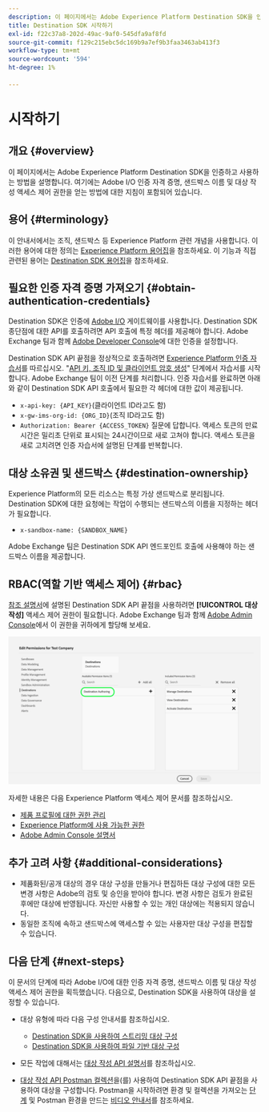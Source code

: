 ```yaml
---
description: 이 페이지에서는 Adobe Experience Platform Destination SDK을 인증하고 사용하는 방법을 설명합니다. 여기에는 Adobe I/O 인증 자격 증명, 샌드박스 이름 및 대상 작성 액세스 제어 권한을 얻는 방법에 대한 지침이 포함되어 있습니다.
title: Destination SDK 시작하기
exl-id: f22c37a8-202d-49ac-9af0-545dfa9af8fd
source-git-commit: f129c215ebc5dc169b9a7ef9b3faa3463ab413f3
workflow-type: tm+mt
source-wordcount: '594'
ht-degree: 1%

---
```


# 시작하기

## 개요 {#overview}

이 페이지에서는 Adobe Experience Platform Destination SDK을 인증하고 사용하는 방법을 설명합니다. 여기에는 Adobe I/O 인증 자격 증명, 샌드박스 이름 및 대상 작성 액세스 제어 권한을 얻는 방법에 대한 지침이 포함되어 있습니다.

## 용어 {#terminology}

이 안내서에서는 조직, 샌드박스 등 Experience Platform 관련 개념을 사용합니다. 이러한 용어에 대한 정의는 [Experience Platform 용어집](https://experienceleague.adobe.com/docs/experience-platform/landing/glossary.html)을 참조하세요. 이 기능과 직접 관련된 용어는 [Destination SDK 용어집](/help/destinations/destination-sdk/glossary.md)을 참조하세요.

## 필요한 인증 자격 증명 가져오기 {#obtain-authentication-credentials}

Destination SDK은 인증에 [Adobe I/O](https://www.adobe.io/) 게이트웨이를 사용합니다. Destination SDK 종단점에 대한 API를 호출하려면 API 호출에 특정 헤더를 제공해야 합니다. Adobe Exchange 팀과 함께 [Adobe Developer Console](https://developer.adobe.com/console)에 대한 인증을 설정합니다.

Destination SDK API 끝점을 정상적으로 호출하려면 [Experience Platform 인증 자습서](https://experienceleague.adobe.com/docs/experience-platform/landing/platform-apis/api-authentication.html?lang=ko)를 따르십시오. &quot;[API 키, 조직 ID 및 클라이언트 암호 생성](https://experienceleague.adobe.com/docs/experience-platform/landing/platform-apis/api-authentication.html#api-ims-secret)&quot; 단계에서 자습서를 시작합니다. Adobe Exchange 팀이 이전 단계를 처리합니다. 인증 자습서를 완료하면 아래와 같이 Destination SDK API 호출에서 필요한 각 헤더에 대한 값이 제공됩니다.

* `x-api-key: {API_KEY}`(클라이언트 ID라고도 함)
* `x-gw-ims-org-id: {ORG_ID}`(조직 ID라고도 함)
* `Authorization: Bearer {ACCESS_TOKEN}` 질문에 답합니다. 액세스 토큰의 만료 시간은 밀리초 단위로 표시되는 24시간이므로 새로 고쳐야 합니다. 액세스 토큰을 새로 고치려면 인증 자습서에 설명된 단계를 반복합니다.

<!--

### Obtain `Authorization: Bearer {ACCESS_TOKEN}`

To obtain the `{ACCESS_TOKEN}`, you must generate a JWT token and exchange it for the access token. Follow the steps below:

1. Follow the instructions in the [Generate JWT section](https://www.adobe.io/apis/experienceplatform/console/docs.html#!AdobeDocs/adobeio-console/master/credentials.md) in the credentials guide.
2. Follow the instructions in [Step 3: try it](https://www.adobe.io/authentication/auth-methods.html#!AdobeDocs/adobeio-auth/master/AuthenticationOverview/ServiceAccountIntegration.md) in the Service account connection guide.

You now have the required authentication headers `x-api-key: {API_KEY}`, `x-gw-ims-org-id: {ORG_ID}`, and `Authorization: Bearer {ACCESS_TOKEN}`.

>[!NOTE]
>
>The access token has an expiration time of 24 hours, expressed in milliseconds, so you will have to refresh it. To refresh the access token, repeat the steps outlined in this section.

-->

## 대상 소유권 및 샌드박스 {#destination-ownership}

Experience Platform의 모든 리소스는 특정 가상 샌드박스로 분리됩니다. Destination SDK에 대한 요청에는 작업이 수행되는 샌드박스의 이름을 지정하는 헤더가 필요합니다.

* `x-sandbox-name: {SANDBOX_NAME}`

Adobe Exchange 팀은 Destination SDK API 엔드포인트 호출에 사용해야 하는 샌드박스 이름을 제공합니다.

## RBAC(역할 기반 액세스 제어) {#rbac}

[참조 설명서](functionality/configuration-options.md)에 설명된 Destination SDK API 끝점을 사용하려면 **[!UICONTROL 대상 작성]** 액세스 제어 권한이 필요합니다. Adobe Exchange 팀과 함께 [Adobe Admin Console](https://adminconsole.adobe.com/)에서 이 권한을 귀하에게 할당해 보세요.

![대상 작성 권한](./assets/destination-authoring-permission.png)

자세한 내용은 다음 Experience Platform 액세스 제어 문서를 참조하십시오.

* [제품 프로필에 대한 권한 관리](/help/access-control/ui/permissions.md)
* [Experience Platform에 사용 가능한 권한](/help/access-control/home.md#permissions)
* [Adobe Admin Console 설명서](https://helpx.adobe.com/enterprise/using/admin-console.html)

## 추가 고려 사항 {#additional-considerations}

* 제품화된/공개 대상의 경우 대상 구성을 만들거나 편집하든 대상 구성에 대한 모든 변경 사항은 Adobe의 검토 및 승인을 받아야 합니다. 변경 사항은 검토가 완료된 후에만 대상에 반영됩니다. 자신만 사용할 수 있는 개인 대상에는 적용되지 않습니다.
* 동일한 조직에 속하고 샌드박스에 액세스할 수 있는 사용자만 대상 구성을 편집할 수 있습니다.

## 다음 단계 {#next-steps}

이 문서의 단계에 따라 Adobe I/O에 대한 인증 자격 증명, 샌드박스 이름 및 대상 작성 액세스 제어 권한을 획득했습니다. 다음으로, Destination SDK을 사용하여 대상을 설정할 수 있습니다.

* 대상 유형에 따라 다음 구성 안내서를 참조하십시오.

   * [Destination SDK을 사용하여 스트리밍 대상 구성](guides/configure-destination-instructions.md)
   * [Destination SDK을 사용하여 파일 기반 대상 구성](guides/configure-file-based-destination-instructions.md)

* 모든 작업에 대해서는 [대상 작성 API 설명서](https://www.adobe.io/experience-platform-apis/references/destination-authoring/)를 참조하십시오.
* [대상 작성 API Postman 컬렉션](https://github.com/adobe/experience-platform-postman-samples/blob/master/apis/experience-platform/Destination%20Authoring%20API.postman_collection.json)을(를) 사용하여 Destination SDK API 끝점을 사용하여 대상을 구성합니다. Postman을 시작하려면 환경 및 컬렉션을 가져오는 [단계](https://learning.postman.com/docs/getting-started/importing-and-exporting-data/) 및 Postman 환경을 만드는 [비디오 안내서](https://video.tv.adobe.com/v/28832)를 참조하세요.
